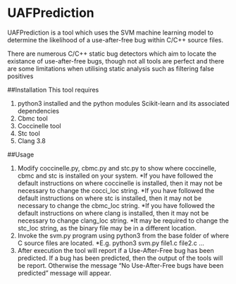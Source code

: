 # UAFPrediction
UAFPrediction is a tool which uses the SVM machine learning model to determine the likelihood of a use-after-free bug within  C/C++ source files. 

There are numerous C/C++ static bug detectors which aim to locate the existance of use-after-free bugs, though not all tools are perfect and there are some limitations when utilising static analysis such as filtering false positives 

##Installation
This tool requires 
1. python3 installed and the python modules Scikit-learn and its associated dependencies
2. Cbmc tool
3. Coccinelle tool
4. Stc tool 
5. Clang 3.8

##Usage
1. Modify coccinelle.py, cbmc.py and stc.py to show where coccinelle, cbmc and stc is installed on your system. 
    *If you have followed the default instructions on where coccinelle is installed, then it may not be necessary to change the cocci_loc string.
    *If you have followed the default instructions on where stc is installed, then it may not be necessary to change the cbmc_loc string.
    *If you have followed the default instructions on where clang is installed, then it may not be necessary to change clang_loc string.
    *It may be required to change the stc_loc string, as the binary file may be in a different location.
2. Invoke the svm.py program using python3 from the base folder of where C source files are located.
    *E.g. python3 svm.py file1.c file2.c …
3. After execution the tool will report if a Use-After-Free bug has been predicted. If a bug has been predicted, then the output of the tools will be report. Otherwise the message “No Use-After-Free bugs have been predicted” message will appear.


